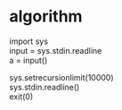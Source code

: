 # algorithm 
  
 
import sys  
input = sys.stdin.readline  
a = input()

sys.setrecursionlimit(10000)  
sys.stdin.readline()  
exit(0)



